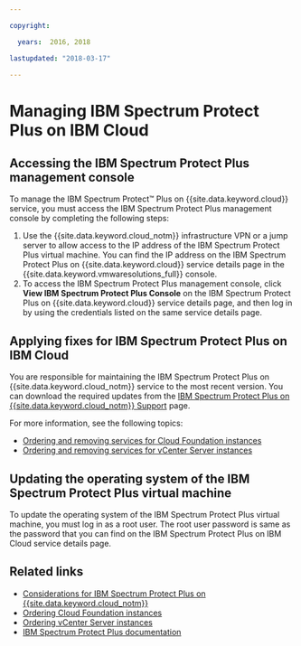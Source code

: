 ```yaml
---

copyright:

  years:  2016, 2018

lastupdated: "2018-03-17"

---
```


# Managing IBM Spectrum Protect Plus on IBM Cloud

## Accessing the IBM Spectrum Protect Plus management console

To manage the IBM Spectrum Protect&trade; Plus on {{site.data.keyword.cloud}} service, you must access the IBM Spectrum Protect Plus management console by completing the following steps:
1. Use the {{site.data.keyword.cloud_notm}} infrastructure VPN or a jump server to allow access to the IP address of the IBM Spectrum Protect Plus virtual machine. You can find the IP address on the IBM Spectrum Protect Plus on {{site.data.keyword.cloud}} service details page in the {{site.data.keyword.vmwaresolutions_full}} console.
2. To access the IBM Spectrum Protect Plus management console, click **View IBM Spectrum Protect Plus Console** on the IBM Spectrum Protect Plus on {{site.data.keyword.cloud}} service details page, and then log in by using the credentials listed on the same service details page.

## Applying fixes for IBM Spectrum Protect Plus on IBM Cloud

You are responsible for maintaining the IBM Spectrum Protect Plus on {{site.data.keyword.cloud_notm}} service to the most recent version. You can download the required updates from the [IBM Spectrum Protect Plus on {{site.data.keyword.cloud_notm}} Support](https://www.ibm.com/support/home/product/10000875/IBM_Spectrum_Protect_Plus) page.

For more information, see the following topics:
* [Ordering and removing services for Cloud Foundation instances](../sddc/sd_addingremovingservices.html)
* [Ordering and removing services for vCenter Server instances](../vcenter/vc_addingremovingservices.html)

## Updating the operating system of the IBM Spectrum Protect Plus virtual machine

To update the operating system of the IBM Spectrum Protect Plus virtual machine, you must log in as a root user. The root user password is same as the password that you can find on the IBM Spectrum Protect Plus on IBM Cloud service details page.

## Related links

* [Considerations for IBM Spectrum Protect Plus on {{site.data.keyword.cloud_notm}}](spp_considerations.html)
* [Ordering Cloud Foundation instances](../sddc/sd_orderinginstance.html)
* [Ordering vCenter Server instances](../vcenter/vc_orderinginstance.html)
* [IBM Spectrum Protect Plus documentation](https://www.ibm.com/support/knowledgecenter/en/SSNQFQ/landing/welcome_ssnqfq.html)
